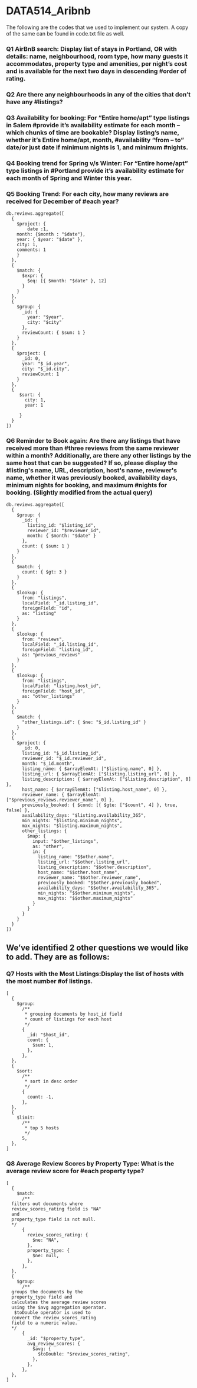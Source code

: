 # DATA514_Aribnb
The following are the codes that we used to implement our system. A copy of the same can be found in code.txt file as well.

### Q1 AirBnB search: Display list of stays in Portland, OR with details: name, neighbourhood, room type, how many guests it accommodates, property type and amenities, per night’s cost and is available for the next two days in descending #order of rating. 

### Q2 Are there any neighbourhoods in any of the cities that don’t have any #listings?

### Q3 Availability for booking: For “Entire home/apt” type listings in Salem #provide it’s availability estimate for each month – which chunks of time are bookable? Display listing’s name, whether it’s Entire home/apt, month, #availability “from – to” date/or just date if minimum nights is 1, and minimum #nights. 


### Q4 Booking trend for Spring v/s Winter: For “Entire home/apt” type listings in #Portland provide it’s availability estimate for each month of Spring and Winter this year.

### Q5 Booking Trend: For each city, how many reviews are received for December of #each year?
```
db.reviews.aggregate([
  {
    $project: {
        date :1,
  	month: {$month : "$date"},
 	year: { $year: "$date" },
  	city: 1,
  	comments: 1
    }
  },
  {
    $match: {
      $expr: {
        $eq: [{ $month: "$date" }, 12]
      }
    }
  },
  {
    $group: {
      _id: {
        year: "$year",
        city: "$city"
      },
      reviewCount: { $sum: 1 }
    }
  },
  {
    $project: {
      _id: 0,
      year: "$_id.year",
      city: "$_id.city",
      reviewCount: 1
    }
  },
  {
     $sort: {
       city: 1,
       year: 1

     }
  }
])
```
### Q6 Reminder to Book again: Are there any listings that have received more than #three reviews from the same reviewer within a month? Additionally, are there any other listings by the same host that can be suggested? If so, please display the #listing's name, URL, description, host's name, reviewer's name, whether it was previously booked, availability days, minimum nights for booking, and maximum #nights for booking. (Slightly modified from the actual query)
```
db.reviews.aggregate([
  {
    $group: {
      _id: {
        listing_id: "$listing_id",
        reviewer_id: "$reviewer_id",
        month: { $month: "$date" }
      },
      count: { $sum: 1 }
    }
  },
  {
    $match: {
      count: { $gt: 3 }
    }
  },
  {
    $lookup: {
      from: "listings",
      localField: "_id.listing_id",
      foreignField: "id",
      as: "listing"
    }
  },
  {
    $lookup: {
      from: "reviews",
      localField: "_id.listing_id",
      foreignField: "listing_id",
      as: "previous_reviews"
    }
  },
  {
    $lookup: {
      from: "listings",
      localField: "listing.host_id",
      foreignField: "host_id",
      as: "other_listings"
    }
  },
  {
    $match: {
      "other_listings.id": { $ne: "$_id.listing_id" }
    }
  },
  {
    $project: {
      _id: 0,
      listing_id: "$_id.listing_id",
      reviewer_id: "$_id.reviewer_id",
      month: "$_id.month",
      listing_name: { $arrayElemAt: ["$listing.name", 0] },
      listing_url: { $arrayElemAt: ["$listing.listing_url", 0] },
      listing_description: { $arrayElemAt: ["$listing.description", 0] },
      host_name: { $arrayElemAt: ["$listing.host_name", 0] },
      reviewer_name: { $arrayElemAt: ["$previous_reviews.reviewer_name", 0] },
      previously_booked: { $cond: [{ $gte: ["$count", 4] }, true, false] },
      availability_days: "$listing.availability_365",
      min_nights: "$listing.minimum_nights",
      max_nights: "$listing.maximum_nights",
      other_listings: {
        $map: {
          input: "$other_listings",
          as: "other",
          in: {
            listing_name: "$$other.name",
            listing_url: "$$other.listing_url",
            listing_description: "$$other.description",
            host_name: "$$other.host_name",
            reviewer_name: "$$other.reviewer_name",
            previously_booked: "$$other.previously_booked",
            availability_days: "$$other.availability_365",
            min_nights: "$$other.minimum_nights",
            max_nights: "$$other.maximum_nights"
          }
        }
      }
    }
  }
])
```

## We’ve identified 2 other questions we would like to add. They are as follows:
### Q7 Hosts with the Most Listings:Display the list of hosts with the most number #of listings.
```
[
  {
    $group:
      /**
       * grouping documents by host_id field
       * count of listings for each host
       */
      {
        _id: "$host_id",
        count: {
          $sum: 1,
        },
      },
  },
  {
    $sort:
      /**
       * sort in desc order
       */
      {
        count: -1,
      },
  },
  {
    $limit:
      /**
       * top 5 hosts
       */
      5,
  },
]
```

### Q8 Average Review Scores by Property Type: What is the average review score for #each property type?
```
[
  {
    $match:
      /**
  filters out documents where 
  review_scores_rating field is "NA" 
  and 
  property_type field is not null.
  */
      {
        review_scores_rating: {
          $ne: "NA",
        },
        property_type: {
          $ne: null,
        },
      },
  },
  {
    $group:
      /**
  groups the documents by the 
  property_type field and 
  calculates the average review scores 
  using the $avg aggregation operator. 
   $toDouble operator is used to 
  convert the review_scores_rating 
  field to a numeric value.
  */
      {
        _id: "$property_type",
        avg_review_scores: {
          $avg: {
            $toDouble: "$review_scores_rating",
          },
        },
      },
  },
]
```
